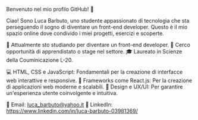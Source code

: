 Benvenuto nel mio profilo GitHub! 👋

Ciao! Sono Luca Barbuto, uno studente appassionato di tecnologia che sta perseguendo il sogno di diventare un front-end developer.
Questo è il mio spazio online dove condivido i miei progetti, esercizi e scoperte.

🌱 Attualmente sto studiando per diventare un front-end developer.
💼 Cerco opportunità di apprendistato o stage nel settore.
🎓 Laureato in Scienze della Couminicazione L-20.

💻 HTML, CSS e JavaScript: Fondamentali per la creazione di interfacce web interattive e responsive.
🚀 Frameworks come React.js: Per la creazione di applicazioni web moderne e scalabili.
🎨 Design e UX/UI: Per garantire un'esperienza utente coinvolgente e intuitiva.

📧 Email: luca_barbuto@yahoo.it
💼 LinkedIn: https://www.linkedin.com/in/luca-barbuto-03981369/
